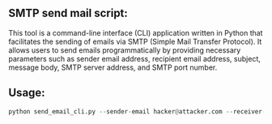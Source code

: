 ## SMTP send mail script:

This tool is a command-line interface (CLI) application written in Python that facilitates the sending of emails via SMTP (Simple Mail Transfer Protocol). It allows users to send emails programmatically by providing necessary parameters such as sender email address, recipient email address, subject, message body, SMTP server address, and SMTP port number.


## Usage:
```python
python send_email_cli.py --sender-email hacker@attacker.com --receiver-email <USER>@<Domain> --subject "Subject" --message "Message" --smtp-server <HOST> --smtp-port 25
```
